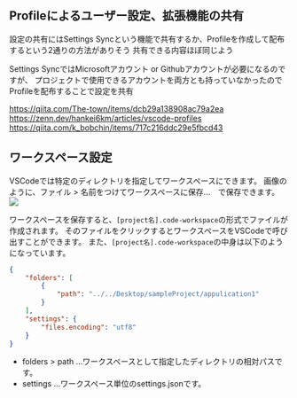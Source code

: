 ## Profileによるユーザー設定、拡張機能の共有
設定の共有にはSettings Syncという機能で共有するか、Profileを作成して配布するという2通りの方法がありそう
共有できる内容ほぼ同じよう

Settings SyncではMicrosoftアカウント or Githubアカウントが必要になるのですが、
プロジェクトで使用できるアカウントを両方とも持っていなかったのでProfileを配布することで設定を共有

https://qiita.com/The-town/items/dcb29a138908ac79a2ea  
https://zenn.dev/hankei6km/articles/vscode-profiles  
https://qiita.com/k_bobchin/items/717c216ddc29e5fbcd43

## ワークスペース設定
VSCodeでは特定のディレクトリを指定してワークスペースにできます。
画像のように、ファイル > 名前をつけてワークスペースに保存...　で保存できます。
![](https://storage.googleapis.com/zenn-user-upload/e412df98286d-20240511.png)

ワークスペースを保存すると、`[project名].code-workspace`の形式でファイルが作成されます。
そのファイルをクリックするとワークスペースをVSCodeで呼び出すことができます。
また、`[project名].code-workspace`の中身は以下のようになっています。
```json
{
	"folders": [
		{
			"path": "../../Desktop/sampleProject/appulication1"
		}
	],
	"settings": {
		"files.encoding": "utf8"
	}
}
```
* folders > path ...ワークスペースとして指定したディレクトリの相対パスです。
* settings ...ワークスペース単位のsettings.jsonです。
